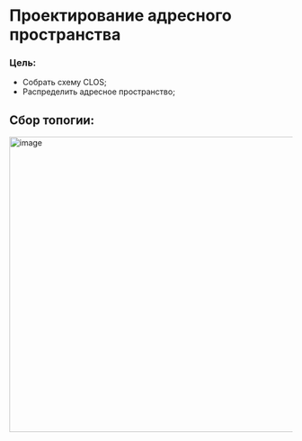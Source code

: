 # Проектирование адресного пространства

### Цель:
- Собрать схему CLOS;
- Распределить адресное пространство;


## Сбор топогии:
<img width="526" alt="image" src="https://github.com/user-attachments/assets/82b329a0-4bc5-43fe-be58-5e635c334b7f" />
